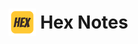 <h1 >
<img src="./src-tauri/icons/Square44x44Logo.png" style="vertical-align: middle;">
<span style="vertical-align: middle;">Hex Notes</span>
</h1>